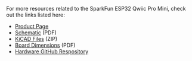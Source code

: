 
<!-- This section should include all the relevant documentation and product files (Eagle files, schematic, datasheet(s), landing pages, etc. and any relevant tutorials to go beyond the Hookup Guide.) -->

For more resources related to the SparkFun ESP32 Qwiic Pro Mini, check out the links listed here: 

* [Product Page](https://www.sparkfun.com/products/23386)
* [Schematic](assets/board_files/SparkFun_ESP32_Qwiic_Pro_Mini_Schematic.pdf) (PDF)
* [KiCAD Files](assets/board_files/SparkFun_ESP32_Qwiic_Pro_Mini-KiCadFiles.zip) (ZIP)
* [Board Dimensions](assets/board_files/SparkFun_ESP32_Qwiic_Pro_Mini_BoardDimensions.png) (PDF)
* [Hardware GitHub Respository](https://github.com/sparkfun/SparkFun_ESP32_Qwiic_Pro_Mini)

